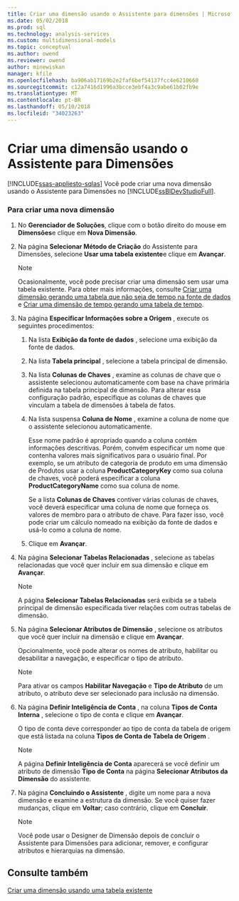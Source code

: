 ```yaml
---
title: Criar uma dimensão usando o Assistente para dimensões | Microsoft Docs
ms.date: 05/02/2018
ms.prod: sql
ms.technology: analysis-services
ms.custom: multidimensional-models
ms.topic: conceptual
ms.author: owend
ms.reviewer: owend
author: minewiskan
manager: kfile
ms.openlocfilehash: ba906ab17169b2e2faf6bef54137fcc4e6210660
ms.sourcegitcommit: c12a7416d1996a3bcce3ebf4a3c9abe61b02fb9e
ms.translationtype: MT
ms.contentlocale: pt-BR
ms.lasthandoff: 05/10/2018
ms.locfileid: "34023263"
---
```

# <a name="create-a-dimension-using-the-dimension-wizard"></a>Criar uma dimensão usando o Assistente para Dimensões
[!INCLUDE[ssas-appliesto-sqlas](../../includes/ssas-appliesto-sqlas.md)]
  Você pode criar uma nova dimensão usando o Assistente para Dimensões no [!INCLUDE[ssBIDevStudioFull](../../includes/ssbidevstudiofull-md.md)].  
  
### <a name="to-create-a-new-dimension"></a>Para criar uma nova dimensão  
  
1.  No **Gerenciador de Soluções**, clique com o botão direito do mouse em **Dimensões**e clique em **Nova Dimensão**.  
  
2.  Na página **Selecionar Método de Criação** do Assistente para Dimensões, selecione **Usar uma tabela existente**e clique em **Avançar**.  
  
    > [!NOTE]  
    >  Ocasionalmente, você pode precisar criar uma dimensão sem usar uma tabela existente. Para obter mais informações, consulte [Criar uma dimensão gerando uma tabela que não seja de tempo na fonte de dados](../../analysis-services/multidimensional-models/create-a-dimension-by-generating-a-non-time-table-in-the-data-source.md) e [Criar uma dimensão de tempo gerando uma tabela de tempo](../../analysis-services/multidimensional-models/create-a-time-dimension-by-generating-a-time-table.md).  
  
3.  Na página **Especificar Informações sobre a Origem** , execute os seguintes procedimentos:  
  
    1.  Na lista **Exibição da fonte de dados** , selecione uma exibição da fonte de dados.  
  
    2.  Na lista **Tabela principal** , selecione a tabela principal de dimensão.  
  
    3.  Na lista **Colunas de Chaves** , examine as colunas de chave que o assistente selecionou automaticamente com base na chave primária definida na tabela principal de dimensão. Para alterar essa configuração padrão, especifique as colunas de chaves que vinculam a tabela de dimensões à tabela de fatos.  
  
    4.  Na lista suspensa **Coluna de Nome** , examine a coluna de nome que o assistente selecionou automaticamente.  
  
         Esse nome padrão é apropriado quando a coluna contém informações descritivas. Porém, convém especificar um nome que contenha valores mais significativos para o usuário final. Por exemplo, se um atributo de categoria de produto em uma dimensão de Produtos usar a coluna **ProductCategoryKey** como sua coluna de chaves, você poderá especificar a coluna **ProductCategoryName** como sua coluna de nome.  
  
         Se a lista **Colunas de Chaves** contiver várias colunas de chaves, você deverá especificar uma coluna de nome que forneça os valores de membro para o atributo de chave. Para fazer isso, você pode criar um cálculo nomeado na exibição da fonte de dados e usá-lo como a coluna de nome.  
  
    5.  Clique em **Avançar**.  
  
4.  Na página **Selecionar Tabelas Relacionadas** , selecione as tabelas relacionadas que você quer incluir em sua dimensão e clique em **Avançar**.  
  
    > [!NOTE]  
    >  A página **Selecionar Tabelas Relacionadas** será exibida se a tabela principal de dimensão especificada tiver relações com outras tabelas de dimensão.  
  
5.  Na página **Selecionar Atributos de Dimensão** , selecione os atributos que você quer incluir na dimensão e clique em **Avançar**.  
  
     Opcionalmente, você pode alterar os nomes de atributo, habilitar ou desabilitar a navegação, e especificar o tipo de atributo.  
  
    > [!NOTE]  
    >  Para ativar os campos **Habilitar Navegação** e **Tipo de Atributo** de um atributo, o atributo deve ser selecionado para inclusão na dimensão.  
  
6.  Na página **Definir Inteligência de Conta** , na coluna **Tipos de Conta Interna** , selecione o tipo de conta e clique em **Avançar**.  
  
     O tipo de conta deve corresponder ao tipo de conta da tabela de origem que está listada na coluna **Tipos de Conta de Tabela de Origem** .  
  
    > [!NOTE]  
    >  A página **Definir Inteligência de Conta** aparecerá se você definir um atributo de dimensão **Tipo de Conta** na página **Selecionar Atributos da Dimensão** do assistente.  
  
7.  Na página **Concluindo o Assistente** , digite um nome para a nova dimensão e examine a estrutura da dimensão. Se você quiser fazer mudanças, clique em **Voltar**; caso contrário, clique em **Concluir**.  
  
    > [!NOTE]  
    >  Você pode usar o Designer de Dimensão depois de concluir o Assistente para Dimensões para adicionar, remover, e configurar atributos e hierarquias na dimensão.  
  
## <a name="see-also"></a>Consulte também  
 [Criar uma dimensão usando uma tabela existente](../../analysis-services/multidimensional-models/create-a-dimension-by-using-an-existing-table.md)  
  
  
